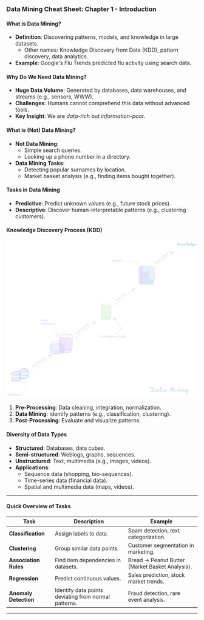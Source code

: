 ### Data Mining Cheat Sheet: Chapter 1 - Introduction

#### What is Data Mining?

- **Definition**: Discovering patterns, models, and knowledge in large datasets.
    - Other names: Knowledge Discovery from Data (KDD), pattern discovery, data analytics.
- **Example**: Google's Flu Trends predicted flu activity using search data.

#### Why Do We Need Data Mining?

- **Huge Data Volume**: Generated by databases, data warehouses, and streams (e.g., sensors, WWW).
- **Challenges**: Humans cannot comprehend this data without advanced tools.
- **Key Insight**: We are _data-rich_ but _information-poor_.

#### What is (Not) Data Mining?

- **Not Data Mining**:
    - Simple search queries.
    - Looking up a phone number in a directory.
- **Data Mining Tasks**:
    - Detecting popular surnames by location.
    - Market basket analysis (e.g., finding items bought together).

#### Tasks in Data Mining

- **Predictive**: Predict unknown values (e.g., future stock prices).
- **Descriptive**: Discover human-interpretable patterns (e.g., clustering customers).

#### Knowledge Discovery Process (KDD)
![KDD Process](assets/KDD-process.png)


1. **Pre-Processing**: Data cleaning, integration, normalization.
2. **Data Mining**: Identify patterns (e.g., classification, clustering).
3. **Post-Processing**: Evaluate and visualize patterns.

#### Diversity of Data Types

- **Structured**: Databases, data cubes.
- **Semi-structured**: Weblogs, graphs, sequences.
- **Unstructured**: Text, multimedia (e.g., images, videos).
- **Applications**:
    - Sequence data (shopping, bio-sequences).
    - Time-series data (financial data).
    - Spatial and multimedia data (maps, videos).

---

#### Quick Overview of Tasks

| **Task**              | **Description**                                      | **Example**                                     |
| --------------------- | ---------------------------------------------------- | ----------------------------------------------- |
| **Classification**    | Assign labels to data.                               | Spam detection, text categorization.            |
| **Clustering**        | Group similar data points.                           | Customer segmentation in marketing.             |
| **Association Rules** | Find item dependencies in datasets.                  | Bread → Peanut Butter (Market Basket Analysis). |
| **Regression**        | Predict continuous values.                           | Sales prediction, stock market trends.          |
| **Anomaly Detection** | Identify data points deviating from normal patterns. | Fraud detection, rare event analysis.           |

---

